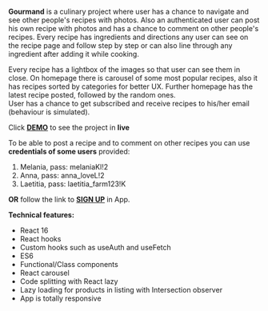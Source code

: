 
**Gourmand** is a culinary project where user has a chance to navigate and see other people's recipes with photos. 
Also an authenticated user can post his own recipe with photos and has a chance to comment on other people's recipes.
Every recipe has ingredients and directions any user can see on the recipe page and follow step by step or can also line through any ingredient after adding it while cooking.  

Every recipe has a lightbox of the images so that user can see them in close.
On homepage there is carousel of some most popular recipes, also it has recipes sorted by categories for better UX. Further homepage has the latest recipe posted, followed by the random ones.    
User has a chance to get subscribed and receive recipes to his/her email (behaviour is simulated).  

Click **[DEMO](https://moboskanova.me/)** to see the project in **live**

To be able to post a recipe and to comment on other recipes you can use **credentials of some users** provided: 

1.	Melania, pass: melaniaKl!2
2.	Anna, pass: anna_loveL!2
3.	Laetitia, pass: laetitia_farm123!K

**OR** 
follow the link to **[SIGN UP](https://moboskanova.me/sign-up)** in App. 


**Technical features:**

* React 16
* React hooks
* Custom hooks such as useAuth and useFetch
* ES6
* Functional/Class components
* React carousel
* Code splitting with React lazy
* Lazy loading for products in listing with Intersection observer
* App is totally responsive


